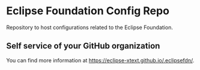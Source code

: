 # Eclipse Foundation Config Repo

Repository to host configurations related to the Eclipse Foundation.

## Self service of your GitHub organization

You can find more information at <https://eclipse-xtext.github.io/.eclipsefdn/>.
